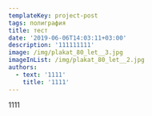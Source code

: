 ```yaml
---
templateKey: project-post
tags: полиграфия
title: тест
date: '2019-06-06T14:03:11+03:00'
description: '111111111'
image: /img/plakat_80_let__3.jpg
imageInList: /img/plakat_80_let__2.jpg
authors:
  - text: '1111'
    title: '1111'
---
```

1111
